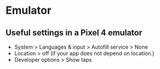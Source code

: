 # Emulator
## Useful settings in a Pixel 4 emulator
* System > Languages & input > Autofill service > None
* Location > off (if your app does not depend on location.)
* Developer options > Show taps
